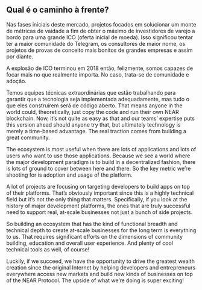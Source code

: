## Qual é o caminho à frente?

Nas fases iniciais deste mercado, projetos focados em solucionar um monte de métricas de vaidade a fim de obter o máximo de investidores de varejo a bordo para uma grande ICO (oferta inicial de moeda). Isso significou tentar ter a maior comunidade do Telegram, os consultores de maior nome, os projetos de provas de conceito mais bonitos de grandes empresas e assim por diante.

A explosão de ICO terminou em 2018 então, felizmente, somos capazes de focar mais no que realmente importa. No caso, trata-se de comunidade e adoção.

Temos equipes técnicas extraordinárias que estão trabalhando para garantir que a tecnologia seja implementada adequadamente, mas tudo o que eles construírem será de código aberto. That means anyone in the world could, theoretically, just copy the code and run their own NEAR blockchain. Now, it’s not quite as easy as that and our teams’ expertise puts this version ahead should anyone try that, but ultimately technology is merely a time-based advantage. The real traction comes from building a great community.

The ecosystem is most useful when there are lots of applications and lots of users who want to use those applications. Because we see a world where the major development paradigm is to build in a decentralized fashion, there is lots of ground to cover between here and there. So the key metric we’re shooting for is adoption and usage of the platform.

A lot of projects are focusing on targeting developers to build apps on top of their platforms. That’s obviously important since this is a highly technical field but it’s not the only thing that matters. Specifically, if you look at the history of major development platforms, the ones that are truly successful need to support real, at-scale businesses not just a bunch of side projects.

So building an ecosystem that has the kind of functional breadth and technical depth to create at-scale businesses for the long term is everything to us. That requires significant efforts on the dimensions of community building, education and overall user experience. And plenty of cool technical tools as well, of course!

Luckily, if we succeed, we have the opportunity to drive the greatest wealth creation since the original Internet by helping developers and entrepreneurs everywhere access new markets and build new kinds of businesses on top of the NEAR Protocol. The upside of what we’re doing is super exciting!

